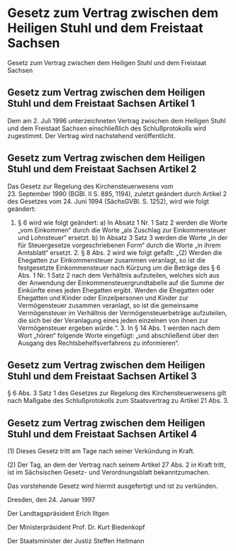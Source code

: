 # Gesetz zum Vertrag zwischen dem Heiligen Stuhl und dem Freistaat Sachsen

Gesetz zum Vertrag zwischen dem Heiligen Stuhl und dem Freistaat Sachsen

## Gesetz zum Vertrag zwischen dem Heiligen Stuhl und dem Freistaat Sachsen Artikel 1

Dem am 2. Juli 1996 unterzeichneten Vertrag zwischen dem Heiligen Stuhl und dem Freistaat Sachsen einschließlich des Schlußprotokolls wird zugestimmt. Der 
Vertrag wird nachstehend veröffentlicht.


## Gesetz zum Vertrag zwischen dem Heiligen Stuhl und dem Freistaat Sachsen Artikel 2

Das Gesetz zur Regelung des Kirchensteuerwesens vom 23. September 1990 (BGBl. II S. 885, 1194), zuletzt geändert durch Artikel 2 des Gesetzes vom 24. Juni 1994 (SächsGVBl. S. 1252), wird wie folgt geändert:

1. § 6 wird wie folgt geändert: a) In Absatz 1 Nr. 1 Satz 2 werden die Worte „vom Einkommen“ durch die Worte „als Zuschlag zur Einkommensteuer und Lohnsteuer“ ersetzt. b) In Absatz 3 Satz 3 werden die Worte „in der für Steuergesetze vorgeschriebenen Form“ durch die Worte „in ihrem Amtsblatt“ ersetzt. 2. § 8 Abs. 2 wird wie folgt gefaßt: 
           „(2) Werden die Ehegatten zur Einkommensteuer zusammen veranlagt, so ist die festgesetzte Einkommensteuer nach Kürzung um die Beträge des § 6 Abs. 1 Nr. 1 Satz 2 nach dem Verhältnis aufzuteilen, welches sich aus der Anwendung der Einkommensteuergrundtabelle auf die Summe der Einkünfte eines jeden Ehegatten ergibt. Werden die Ehegatten oder Ehegatten und Kinder oder Einzelpersonen und Kinder zur Vermögensteuer zusammen veranlagt, so ist die gemeinsame Vermögensteuer im Verhältnis der Vermögensteuerbeträge aufzuteilen, die sich bei der Veranlagung eines jeden einzelnen von ihnen zur Vermögensteuer ergeben würde.“. 3. In § 14 Abs. 1 werden nach dem Wort „hören“ folgende Worte eingefügt: „und abschließend über den Ausgang des Rechtsbehelfsverfahrens zu informieren“. 
## Gesetz zum Vertrag zwischen dem Heiligen Stuhl und dem Freistaat Sachsen Artikel 3

§ 6 Abs. 3 Satz 1 des Gesetzes zur Regelung des Kirchensteuerwesens gilt nach Maßgabe des Schlußprotokolls zum Staatsvertrag zu Artikel 21 Abs. 3.


## Gesetz zum Vertrag zwischen dem Heiligen Stuhl und dem Freistaat Sachsen Artikel 4

(1) Dieses Gesetz tritt am Tage nach seiner Verkündung in Kraft.

(2) Der Tag, an dem der Vertrag nach seinem Artikel 27 Abs. 2 in Kraft tritt, ist im Sächsischen Gesetz- und Verordnungsblatt bekanntzumachen.

Das vorstehende Gesetz wird hiermit ausgefertigt und ist zu verkünden.

Dresden, den 24. Januar 1997

Der Landtagspräsident 
         Erich Iltgen

Der Ministerpräsident 
         Prof. Dr. Kurt Biedenkopf

Der Staatsminister der Justiz 
         Steffen Heitmann

